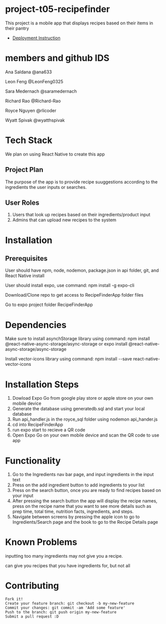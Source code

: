 # project-t05-recipefinder

This project is a mobile app that displays recipes based on their items in their pantry

* [Deployment Instruction](.docs/DEPLOY.md)

# members and github IDS

Ana Saldana  @ana633

Leon Feng @LeonFeng0325

Sara Medernach @saramedernach

Richard Rao @Richard-Rao

Royce Nguyen @rlicoder

Wyatt Spivak @wyatthspivak

# Tech Stack
We plan on using React Native to create this app

## Project Plan

The purpose of the app is to provide recipe suuggestions according to the ingredients the user inputs or searches. 


## User Roles
1. Users that look up recipes based on their ingredients/product input
2. Admins that can upload new recipes to the system

# Installation
## Prerequisites

User should have npm, node, nodemon, package.json in api folder, git, and React Native install

User should install expo, use command: npm install -g expo-cli

Download/Clone repo to get access to RecipeFinderApp folder files

Go to expo project folder RecipeFinderApp
 
# Dependencies

Make sure to install asynchStorage library using command: npm install @react-native-async-storage/async-storage or expo install @react-native-async-storage/async-storage

Install vector-icons library using command: npm install --save react-native-vector-icons

# Installation Steps

1. Dowload Expo Go from google play store or apple store on your own mobile device
2. Generate the database using generatedb.sql and start your local database
3. Run api\_handler.js in the royce\_sql folder using nodemon api\_hander.js
4. cd into RecipeFinderApp
5. run expo start to recieve a QR code
6. Open Expo Go on your own mobile device and scan the QR code to use app


# Functionality
1. Go to the Ingredients nav bar page, and input ingredients in the input text
2. Press on the add ingredient button to add ingredients to your list
3. Press on the search button, once you are ready to find recipes based on your input
4. After pressing  the search button the app will display the recipe names, press on the recipe name that you want to see more details such as prep time, total time, nutrition facts, ingredients, and steps.
5. Navigate between screens by pressing the apple icon to go to Ingredients/Search page and the book to go to the Recipe Details page

# Known Problems
inputting too many ingredients may not give you a recipe.

can give you recipes that you have ingredients for, but not all

# Contributing

    Fork it!
    Create your feature branch: git checkout -b my-new-feature
    Commit your changes: git commit -am 'Add some feature'
    Push to the branch: git push origin my-new-feature
    Submit a pull request :D
